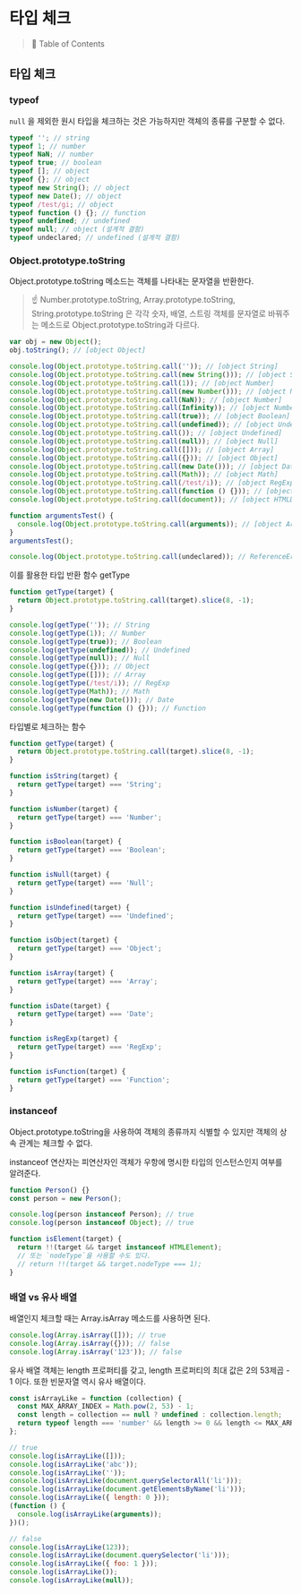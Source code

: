 # 타입 체크

> 📌 Table of Contents

## 타입 체크

### typeof

`null` 을 제외한 원시 타입을 체크하는 것은 가능하지만 객체의 종류를 구분할 수 없다.

```javascript
typeof ''; // string
typeof 1; // number
typeof NaN; // number
typeof true; // boolean
typeof []; // object
typeof {}; // object
typeof new String(); // object
typeof new Date(); // object
typeof /test/gi; // object
typeof function () {}; // function
typeof undefined; // undefined
typeof null; // object (설계적 결함)
typeof undeclared; // undefined (설계적 결함)
```

### Object.prototype.toString

Object.prototype.toString 메소드는 객체를 나타내는 문자열을 반환한다.

> ☝️ Number.prototype.toString, Array.prototype.toString, String.prototype.toString 은 각각 숫자, 배열, 스트링 객체를 문자열로 바꿔주는 메소드로 Object.prototype.toString과 다르다.

```javascript
var obj = new Object();
obj.toString(); // [object Object]
```

```javascript
console.log(Object.prototype.toString.call('')); // [object String]
console.log(Object.prototype.toString.call(new String())); // [object String]
console.log(Object.prototype.toString.call(1)); // [object Number]
console.log(Object.prototype.toString.call(new Number())); // [object Number]
console.log(Object.prototype.toString.call(NaN)); // [object Number]
console.log(Object.prototype.toString.call(Infinity)); // [object Number]
console.log(Object.prototype.toString.call(true)); // [object Boolean]
console.log(Object.prototype.toString.call(undefined)); // [object Undefined]
console.log(Object.prototype.toString.call()); // [object Undefined]
console.log(Object.prototype.toString.call(null)); // [object Null]
console.log(Object.prototype.toString.call([])); // [object Array]
console.log(Object.prototype.toString.call({})); // [object Object]
console.log(Object.prototype.toString.call(new Date())); // [object Date]
console.log(Object.prototype.toString.call(Math)); // [object Math]
console.log(Object.prototype.toString.call(/test/i)); // [object RegExp]
console.log(Object.prototype.toString.call(function () {})); // [object Function]
console.log(Object.prototype.toString.call(document)); // [object HTMLDocument]

function argumentsTest() {
  console.log(Object.prototype.toString.call(arguments)); // [object Arguments]
}
argumentsTest();

console.log(Object.prototype.toString.call(undeclared)); // ReferenceError
```

이를 활용한 타입 반환 함수 getType

```javascript
function getType(target) {
  return Object.prototype.toString.call(target).slice(8, -1);
}
```

```javascript
console.log(getType('')); // String
console.log(getType(1)); // Number
console.log(getType(true)); // Boolean
console.log(getType(undefined)); // Undefined
console.log(getType(null)); // Null
console.log(getType({})); // Object
console.log(getType([])); // Array
console.log(getType(/test/i)); // RegExp
console.log(getType(Math)); // Math
console.log(getType(new Date())); // Date
console.log(getType(function () {})); // Function
```

타입별로 체크하는 함수

```javascript
function getType(target) {
  return Object.prototype.toString.call(target).slice(8, -1);
}

function isString(target) {
  return getType(target) === 'String';
}

function isNumber(target) {
  return getType(target) === 'Number';
}

function isBoolean(target) {
  return getType(target) === 'Boolean';
}

function isNull(target) {
  return getType(target) === 'Null';
}

function isUndefined(target) {
  return getType(target) === 'Undefined';
}

function isObject(target) {
  return getType(target) === 'Object';
}

function isArray(target) {
  return getType(target) === 'Array';
}

function isDate(target) {
  return getType(target) === 'Date';
}

function isRegExp(target) {
  return getType(target) === 'RegExp';
}

function isFunction(target) {
  return getType(target) === 'Function';
}
```

### instanceof

Object.prototype.toString을 사용하여 객체의 종류까지 식별할 수 있지만 객체의 상속 관계는 체크할 수 없다.

instanceof 연산자는 피연산자인 객체가 우항에 명시한 타입의 인스턴스인지 여부를 알려준다.

```javascript
function Person() {}
const person = new Person();

console.log(person instanceof Person); // true
console.log(person instanceof Object); // true
```

```javascript
function isElement(target) {
  return !!(target && target instanceof HTMLElement);
  // 또는 `nodeType`을 사용할 수도 있다.
  // return !!(target && target.nodeType === 1);
}
```

### 배열 vs 유사 배열

배열인지 체크할 때는 Array.isArray 메소드를 사용하면 된다.

```javascript
console.log(Array.isArray([])); // true
console.log(Array.isArray({})); // false
console.log(Array.isArray('123')); // false
```

유사 배열 객체는 length 프로퍼티를 갖고, length 프로퍼티의 최대 값은 2의 53제곱 - 1 이다. 또한 빈문자열 역시 유사 배열이다.

```javascript
const isArrayLike = function (collection) {
  const MAX_ARRAY_INDEX = Math.pow(2, 53) - 1;
  const length = collection == null ? undefined : collection.length;
  return typeof length === 'number' && length >= 0 && length <= MAX_ARRAY_INDEX;
};

// true
console.log(isArrayLike([]));
console.log(isArrayLike('abc'));
console.log(isArrayLike(''));
console.log(isArrayLike(document.querySelectorAll('li')));
console.log(isArrayLike(document.getElementsByName('li')));
console.log(isArrayLike({ length: 0 }));
(function () {
  console.log(isArrayLike(arguments));
})();

// false
console.log(isArrayLike(123));
console.log(isArrayLike(document.querySelector('li')));
console.log(isArrayLike({ foo: 1 }));
console.log(isArrayLike());
console.log(isArrayLike(null));
```
